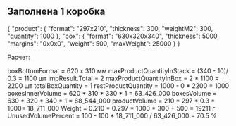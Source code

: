 
## Заполнена 1 коробка

{
  "product": {
    "format": "297x210",
    "thickness": 300,
    "weightM2": 300,
    "quantity": 1000
  },
  "box": {
    "format": "630x320x340",
    "thickness": 5000, 
    "margins": "0x0x0",
    "weight": 500,
    "maxWeight": 25000
  }
}

Расчет:

boxBottomFormat = 620 х 310 мм
maxProductQuantityInStack = (340 - 10)/ 0.3 = 1100 шт
impResult.Total = 2
maxProductQuantityInBox = 2 * 1100 = 2200 шт
totalBoxQuantity = 1
restProductQuantity = 1000 - 0 * 2200 = 1000
boxesInnerVolume = 620 * 310 * 330 * 1 = 63_426_000
boxesVolume = 630 * 320 * 340 * 1 = 68_544_000
productVolume = 210 * 297 * 0.3 * 1000= 18_711_000
Weight = 0.210 * 0.297 * 1000 * 300 + 500 = 19211 г
UnusedVolumePercent = 100 - 100 * 18_711_000 / 63_426_000 = 70.5 %
